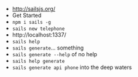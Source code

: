 * http://sailsjs.org/
* Get Started
* `npm i sails -g`
* `sails new telephone`
* http://localhost:1337/
* `sails help`
* `sails generate`... something
* `sails generate --help` of no help
* `sails help generate`
* `sails generate api phone` into the deep waters
